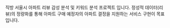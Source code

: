 직방 서울시 아파트 리뷰 감성 분석 및 키워드 분석 프로젝트 입니다. 정성적 데이터(리뷰)의 정량화를 통해 아파트 구매 예정자의 아파트 결정을 지원하는 서비스 구현이 목표입니다.
